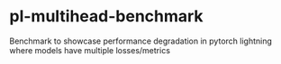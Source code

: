 # pl-multihead-benchmark
Benchmark to showcase performance degradation in pytorch lightning where models have multiple losses/metrics
